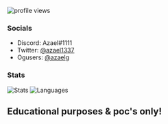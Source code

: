 ![profile views](https://profile-counter.glitch.me/azaelgg/count.svg)

### Socials
  - Discord: Azael#1111
  - Twitter: [@azael1337](https://twitter.com/azael1337)
  - Ogusers: [@azaelg](https://ogusers.com/azaelg)


### Stats
![Stats](https://github-readme-stats-eight-theta.vercel.app/api?username=azaelgg&show_icons=true&theme=omni&include_all_commits=true&count_private=true)
![Languages](https://github-readme-stats.vercel.app/api/top-langs/?username=azaelgg&theme=dracula&show_icons=true)

Educational purposes & poc's only!
---
